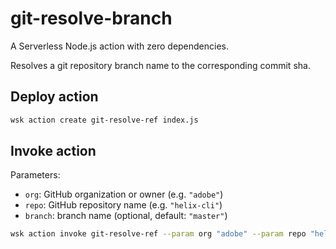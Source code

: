 # git-resolve-branch

A Serverless Node.js action with zero dependencies. 

Resolves a git repository branch name to the corresponding commit sha.

## Deploy action

```bash
wsk action create git-resolve-ref index.js
```

## Invoke action

Parameters:

- `org`: GitHub organization or owner (e.g. `"adobe"`)
- `repo`: GitHub repository name (e.g. `"helix-cli"`)
- `branch`: branch name (optional, default: `"master"`)

```bash
wsk action invoke git-resolve-ref --param org "adobe" --param repo "helix-cli" --param branch "issue654" --result
```